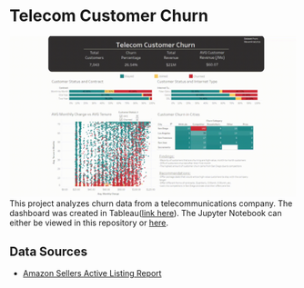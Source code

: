 # Telecom Customer Churn
![Alt text](churnrecgif.gif "Telecom Customer Churn")
This project analyzes churn data from a telecommunications company. The dashboard was created in Tableau([link here](https://public.tableau.com/app/profile/clint.h1907/viz/CustomerChurn_16836920237420/Dashboard2)). The Jupyter Notebook can either be viewed in this repository or [here](https://clintbh.github.io/projects/amazonsalesdashboard/salesanalysis.html).

## Data Sources
* [Amazon Sellers Active Listing Report](https://www.mavenanalytics.io/challenges/maven-churn-challenge/6)